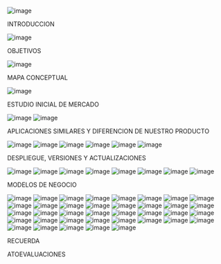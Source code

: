 ![image](https://github.com/rolando1803/DispositivosMoviles/assets/55965131/8f0b134f-c669-45bf-9f6c-8b3509ec6dab)

INTRODUCCION

![image](https://github.com/rolando1803/DispositivosMoviles/assets/55965131/b1096eda-2162-4ce7-b446-ad9b15e1dab8)

OBJETIVOS

![image](https://github.com/rolando1803/DispositivosMoviles/assets/55965131/cd4a4909-0076-45dd-8497-86c89ec7cab8)

MAPA CONCEPTUAL

![image](https://github.com/rolando1803/DispositivosMoviles/assets/55965131/657b18fb-616a-4353-be4f-43bc743fd0ef)

ESTUDIO INICIAL DE MERCADO

![image](https://github.com/rolando1803/DispositivosMoviles/assets/55965131/724ee222-9e3d-4d4d-a2a9-f44b7a2fd4c5)
![image](https://github.com/rolando1803/DispositivosMoviles/assets/55965131/73a5c4d3-5809-4f5a-8311-1d9dc7d64141)

APLICACIONES SIMILARES Y DIFERENCION DE NUESTRO PRODUCTO

![image](https://github.com/rolando1803/DispositivosMoviles/assets/55965131/ed764f79-6db0-4890-8d5d-8105088e1f19)
![image](https://github.com/rolando1803/DispositivosMoviles/assets/55965131/1ffdaf73-1190-4c86-975e-2662eb640681)
![image](https://github.com/rolando1803/DispositivosMoviles/assets/55965131/c2fa77e9-a6ad-4939-a55f-f136fbe35a79)
![image](https://github.com/rolando1803/DispositivosMoviles/assets/55965131/571004b4-40cf-4a89-851c-af55f8e2c8c2)
![image](https://github.com/rolando1803/DispositivosMoviles/assets/55965131/d7472174-71fb-4844-a127-af7a6563c358)
![image](https://github.com/rolando1803/DispositivosMoviles/assets/55965131/f806c4c3-b8b4-4008-87dc-48cb01062f57)

DESPLIEGUE, VERSIONES Y ACTUALIZACIONES

![image](https://github.com/rolando1803/DispositivosMoviles/assets/55965131/6a7ad4ca-b31d-4c24-bbe9-7e24d57a93d2)
![image](https://github.com/rolando1803/DispositivosMoviles/assets/55965131/ccf51b77-693d-45d3-a130-f619341026cf)
![image](https://github.com/rolando1803/DispositivosMoviles/assets/55965131/efe99b3e-f24a-4cef-b34b-c57433e80714)
![image](https://github.com/rolando1803/DispositivosMoviles/assets/55965131/7c2ef6b7-0090-42ed-842c-5d5334496cc9)
![image](https://github.com/rolando1803/DispositivosMoviles/assets/55965131/d7a17d16-4de0-43be-85e0-ed4d8714ef39)
![image](https://github.com/rolando1803/DispositivosMoviles/assets/55965131/8301c7b8-30dd-46b6-abf1-262df1c0b241)
![image](https://github.com/rolando1803/DispositivosMoviles/assets/55965131/29bc1476-ff4a-4687-ba4a-aef8371b3c54)
![image](https://github.com/rolando1803/DispositivosMoviles/assets/55965131/53cb2fe2-f61b-41d9-bd47-0218297e7580)

MODELOS DE NEGOCIO

![image](https://github.com/rolando1803/DispositivosMoviles/assets/55965131/d7acd23a-3998-4ad8-9de1-672f93bc55bc)
![image](https://github.com/rolando1803/DispositivosMoviles/assets/55965131/75f5ab87-87bc-44ff-a269-11384259ff11)
![image](https://github.com/rolando1803/DispositivosMoviles/assets/55965131/b4b3f7c1-ea21-43d4-a014-486b33e9a62e)
![image](https://github.com/rolando1803/DispositivosMoviles/assets/55965131/3eac8181-a44a-4e10-afdd-a26115dd4cfb)
![image](https://github.com/rolando1803/DispositivosMoviles/assets/55965131/c357b4e6-fbea-4b64-8f88-2568be5cc254)
![image](https://github.com/rolando1803/DispositivosMoviles/assets/55965131/0889c7bb-924a-443a-8dd0-d074555207e5)
![image](https://github.com/rolando1803/DispositivosMoviles/assets/55965131/8ce11490-caab-4fb2-ab24-38c6e02c51ed)
![image](https://github.com/rolando1803/DispositivosMoviles/assets/55965131/e78c7baa-a7f7-4ee9-9963-78ed06d197cf)
![image](https://github.com/rolando1803/DispositivosMoviles/assets/55965131/2d3fc319-b455-4a3a-982a-86d3ef0567bb)
![image](https://github.com/rolando1803/DispositivosMoviles/assets/55965131/82420d91-8297-47f7-9552-70248c1321f8)
![image](https://github.com/rolando1803/DispositivosMoviles/assets/55965131/efdb8bd5-b82d-4115-b848-965b9fafb490)
![image](https://github.com/rolando1803/DispositivosMoviles/assets/55965131/d5986d97-b60c-41ce-85f2-4e78ab0f6f97)
![image](https://github.com/rolando1803/DispositivosMoviles/assets/55965131/cc5f0ff8-bced-436a-8131-666b0ebc5614)
![image](https://github.com/rolando1803/DispositivosMoviles/assets/55965131/13470203-77fd-4f53-89b9-bf3b0a529809)
![image](https://github.com/rolando1803/DispositivosMoviles/assets/55965131/d8f1b79a-c6da-457b-beab-a047059b9129)
![image](https://github.com/rolando1803/DispositivosMoviles/assets/55965131/7ed9e3bc-8448-4afc-9dc8-de23e69f7039)
![image](https://github.com/rolando1803/DispositivosMoviles/assets/55965131/2d8d3826-e7e5-48ba-be4e-ba6d0fe582c7)
![image](https://github.com/rolando1803/DispositivosMoviles/assets/55965131/c4c5bf5f-383e-4124-9986-ab362a525ecb)
![image](https://github.com/rolando1803/DispositivosMoviles/assets/55965131/4205976d-fab7-415b-b6b7-d138bcdcf605)
![image](https://github.com/rolando1803/DispositivosMoviles/assets/55965131/97bc1a71-c1e5-42b4-b83a-d193e7e57185)
![image](https://github.com/rolando1803/DispositivosMoviles/assets/55965131/7a7a7c15-bf43-4b71-8f0b-4030cf64bf2d)
![image](https://github.com/rolando1803/DispositivosMoviles/assets/55965131/07a069d0-abab-4d35-9c0d-38c5364fca75)
![image](https://github.com/rolando1803/DispositivosMoviles/assets/55965131/85eebae2-c590-421e-8d78-44a9995b870a)
![image](https://github.com/rolando1803/DispositivosMoviles/assets/55965131/9a393333-5bdf-4469-b413-086e51b1f01f)
![image](https://github.com/rolando1803/DispositivosMoviles/assets/55965131/2b6270de-47ac-4c7c-8ef3-11f728b1f6c2)
![image](https://github.com/rolando1803/DispositivosMoviles/assets/55965131/78418aad-8ca7-4148-8e1b-fb0c20e3bc06)
![image](https://github.com/rolando1803/DispositivosMoviles/assets/55965131/22c3d36f-2082-4f44-a48f-09ff067dd6dc)
![image](https://github.com/rolando1803/DispositivosMoviles/assets/55965131/1634ea46-7f7f-42ba-923e-df37a95c5119)
![image](https://github.com/rolando1803/DispositivosMoviles/assets/55965131/21e5977c-664b-4dad-9931-af13b5cc98ef)
![image](https://github.com/rolando1803/DispositivosMoviles/assets/55965131/22b1cdc7-e846-47f0-9a1f-faadfda803d1)
![image](https://github.com/rolando1803/DispositivosMoviles/assets/55965131/78a7b725-fd82-4cab-8382-6dd4120224b0)
![image](https://github.com/rolando1803/DispositivosMoviles/assets/55965131/7e0ef65b-ed06-485c-9ddc-6e8d543de9e4)
![image](https://github.com/rolando1803/DispositivosMoviles/assets/55965131/77de65b6-3152-44c9-ae8b-3a8150f75c02)
![image](https://github.com/rolando1803/DispositivosMoviles/assets/55965131/92fd4c65-cdc5-4ea4-a088-361d4ca9b4ac)
![image](https://github.com/rolando1803/DispositivosMoviles/assets/55965131/abfdef31-d0f9-443a-af55-2211f4e2f926)
![image](https://github.com/rolando1803/DispositivosMoviles/assets/55965131/c219ad71-dc15-41cf-a342-9c63b49455d0)
![image](https://github.com/rolando1803/DispositivosMoviles/assets/55965131/4ab60639-a948-4d03-84be-55f3d5c0d9fd)


RECUERDA


ATOEVALUACIONES
